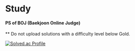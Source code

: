 # Study
#### PS of BOJ (Baekjoon Online Judge)
** Do not upload solutions with a difficulty level below Gold.

[![Solved.ac Profile](http://mazassumnida.wtf/api/generate_badge?boj=kbj830)](https://solved.ac/kbj830)
